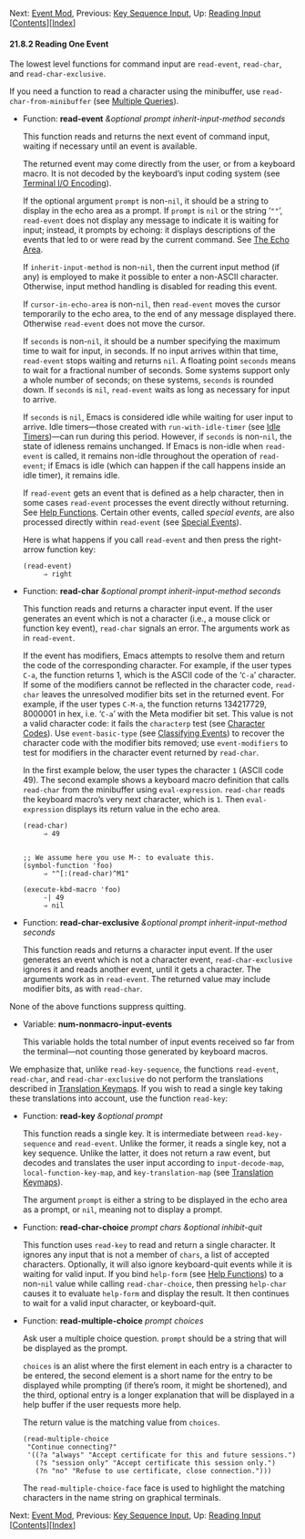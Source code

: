 <!-- This is the GNU Emacs Lisp Reference Manual
corresponding to Emacs version 27.2.

Copyright (C) 1990-1996, 1998-2021 Free Software Foundation,
Inc.

Permission is granted to copy, distribute and/or modify this document
under the terms of the GNU Free Documentation License, Version 1.3 or
any later version published by the Free Software Foundation; with the
Invariant Sections being "GNU General Public License," with the
Front-Cover Texts being "A GNU Manual," and with the Back-Cover
Texts as in (a) below.  A copy of the license is included in the
section entitled "GNU Free Documentation License."

(a) The FSF's Back-Cover Text is: "You have the freedom to copy and
modify this GNU manual.  Buying copies from the FSF supports it in
developing GNU and promoting software freedom." -->

<!-- Created by GNU Texinfo 6.7, http://www.gnu.org/software/texinfo/ -->

Next: [Event Mod](Event-Mod.html), Previous: [Key Sequence Input](Key-Sequence-Input.html), Up: [Reading Input](Reading-Input.html)   \[[Contents](index.html#SEC_Contents "Table of contents")]\[[Index](Index.html "Index")]

#### 21.8.2 Reading One Event

The lowest level functions for command input are `read-event`, `read-char`, and `read-char-exclusive`.

If you need a function to read a character using the minibuffer, use `read-char-from-minibuffer` (see [Multiple Queries](Multiple-Queries.html)).

*   Function: **read-event** *\&optional prompt inherit-input-method seconds*

    This function reads and returns the next event of command input, waiting if necessary until an event is available.

    The returned event may come directly from the user, or from a keyboard macro. It is not decoded by the keyboard’s input coding system (see [Terminal I/O Encoding](Terminal-I_002fO-Encoding.html)).

    If the optional argument `prompt` is non-`nil`, it should be a string to display in the echo area as a prompt. If `prompt` is `nil` or the string ‘`""`’, `read-event` does not display any message to indicate it is waiting for input; instead, it prompts by echoing: it displays descriptions of the events that led to or were read by the current command. See [The Echo Area](The-Echo-Area.html).

    If `inherit-input-method` is non-`nil`, then the current input method (if any) is employed to make it possible to enter a non-ASCII character. Otherwise, input method handling is disabled for reading this event.

    If `cursor-in-echo-area` is non-`nil`, then `read-event` moves the cursor temporarily to the echo area, to the end of any message displayed there. Otherwise `read-event` does not move the cursor.

    If `seconds` is non-`nil`, it should be a number specifying the maximum time to wait for input, in seconds. If no input arrives within that time, `read-event` stops waiting and returns `nil`. A floating point `seconds` means to wait for a fractional number of seconds. Some systems support only a whole number of seconds; on these systems, `seconds` is rounded down. If `seconds` is `nil`, `read-event` waits as long as necessary for input to arrive.

    If `seconds` is `nil`, Emacs is considered idle while waiting for user input to arrive. Idle timers—those created with `run-with-idle-timer` (see [Idle Timers](Idle-Timers.html))—can run during this period. However, if `seconds` is non-`nil`, the state of idleness remains unchanged. If Emacs is non-idle when `read-event` is called, it remains non-idle throughout the operation of `read-event`; if Emacs is idle (which can happen if the call happens inside an idle timer), it remains idle.

    If `read-event` gets an event that is defined as a help character, then in some cases `read-event` processes the event directly without returning. See [Help Functions](Help-Functions.html). Certain other events, called *special events*, are also processed directly within `read-event` (see [Special Events](Special-Events.html)).

    Here is what happens if you call `read-event` and then press the right-arrow function key:

        (read-event)
             ⇒ right

<!---->

*   Function: **read-char** *\&optional prompt inherit-input-method seconds*

    This function reads and returns a character input event. If the user generates an event which is not a character (i.e., a mouse click or function key event), `read-char` signals an error. The arguments work as in `read-event`.

    If the event has modifiers, Emacs attempts to resolve them and return the code of the corresponding character. For example, if the user types `C-a`, the function returns 1, which is the ASCII code of the ‘`C-a`’ character. If some of the modifiers cannot be reflected in the character code, `read-char` leaves the unresolved modifier bits set in the returned event. For example, if the user types `C-M-a`, the function returns 134217729, 8000001 in hex, i.e. ‘`C-a`’ with the Meta modifier bit set. This value is not a valid character code: it fails the `characterp` test (see [Character Codes](Character-Codes.html)). Use `event-basic-type` (see [Classifying Events](Classifying-Events.html)) to recover the character code with the modifier bits removed; use `event-modifiers` to test for modifiers in the character event returned by `read-char`.

    In the first example below, the user types the character `1` (ASCII code 49). The second example shows a keyboard macro definition that calls `read-char` from the minibuffer using `eval-expression`. `read-char` reads the keyboard macro’s very next character, which is `1`. Then `eval-expression` displays its return value in the echo area.

        (read-char)
             ⇒ 49

    ```
    ```

        ;; We assume here you use M-: to evaluate this.
        (symbol-function 'foo)
             ⇒ "^[:(read-char)^M1"

    <!---->

        (execute-kbd-macro 'foo)
             -| 49
             ⇒ nil

<!---->

*   Function: **read-char-exclusive** *\&optional prompt inherit-input-method seconds*

    This function reads and returns a character input event. If the user generates an event which is not a character event, `read-char-exclusive` ignores it and reads another event, until it gets a character. The arguments work as in `read-event`. The returned value may include modifier bits, as with `read-char`.

None of the above functions suppress quitting.

*   Variable: **num-nonmacro-input-events**

    This variable holds the total number of input events received so far from the terminal—not counting those generated by keyboard macros.

We emphasize that, unlike `read-key-sequence`, the functions `read-event`, `read-char`, and `read-char-exclusive` do not perform the translations described in [Translation Keymaps](Translation-Keymaps.html). If you wish to read a single key taking these translations into account, use the function `read-key`:

*   Function: **read-key** *\&optional prompt*

    This function reads a single key. It is intermediate between `read-key-sequence` and `read-event`. Unlike the former, it reads a single key, not a key sequence. Unlike the latter, it does not return a raw event, but decodes and translates the user input according to `input-decode-map`, `local-function-key-map`, and `key-translation-map` (see [Translation Keymaps](Translation-Keymaps.html)).

    The argument `prompt` is either a string to be displayed in the echo area as a prompt, or `nil`, meaning not to display a prompt.

<!---->

*   Function: **read-char-choice** *prompt chars \&optional inhibit-quit*

    This function uses `read-key` to read and return a single character. It ignores any input that is not a member of `chars`, a list of accepted characters. Optionally, it will also ignore keyboard-quit events while it is waiting for valid input. If you bind `help-form` (see [Help Functions](Help-Functions.html)) to a non-`nil` value while calling `read-char-choice`, then pressing `help-char` causes it to evaluate `help-form` and display the result. It then continues to wait for a valid input character, or keyboard-quit.

<!---->

*   Function: **read-multiple-choice** *prompt choices*

    Ask user a multiple choice question. `prompt` should be a string that will be displayed as the prompt.

    `choices` is an alist where the first element in each entry is a character to be entered, the second element is a short name for the entry to be displayed while prompting (if there’s room, it might be shortened), and the third, optional entry is a longer explanation that will be displayed in a help buffer if the user requests more help.

    The return value is the matching value from `choices`.

        (read-multiple-choice
         "Continue connecting?"
         '((?a "always" "Accept certificate for this and future sessions.")
           (?s "session only" "Accept certificate this session only.")
           (?n "no" "Refuse to use certificate, close connection.")))

    The `read-multiple-choice-face` face is used to highlight the matching characters in the name string on graphical terminals.

Next: [Event Mod](Event-Mod.html), Previous: [Key Sequence Input](Key-Sequence-Input.html), Up: [Reading Input](Reading-Input.html)   \[[Contents](index.html#SEC_Contents "Table of contents")]\[[Index](Index.html "Index")]
